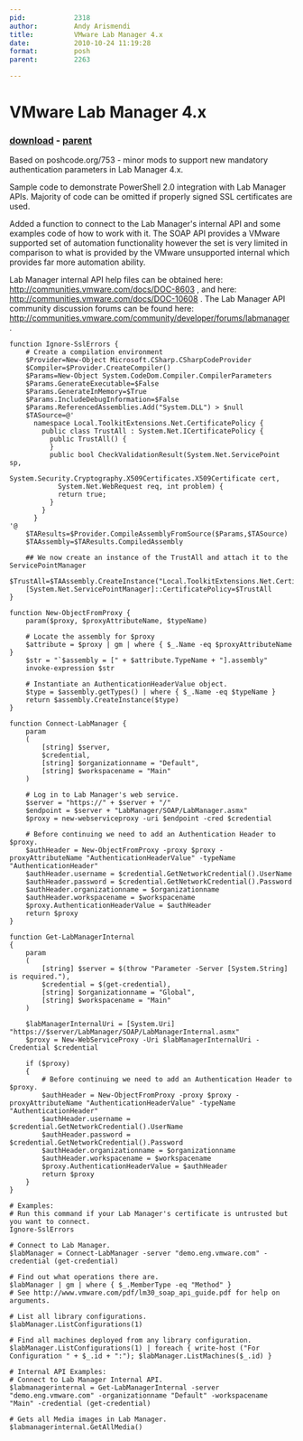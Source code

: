 ```yaml
---
pid:            2318
author:         Andy Arismendi
title:          VMware Lab Manager 4.x
date:           2010-10-24 11:19:28
format:         posh
parent:         2263

---
```


# VMware Lab Manager 4.x

### [download](//scripts/2318.ps1) - [parent](//scripts/2263.md)

Based on poshcode.org/753 - minor mods to support new mandatory authentication parameters in Lab Manager 4.x.

Sample code to demonstrate PowerShell 2.0 integration with Lab Manager APIs. Majority of code can be omitted if properly signed SSL certificates are used.

Added a function to connect to the Lab Manager's internal API and some examples code of how to work with it. The SOAP API provides a VMware supported set of automation functionality however the set is very limited in comparison to what is provided by the VMware unsupported internal which provides far more automation ability.

Lab Manager internal API help files can be obtained here: http://communities.vmware.com/docs/DOC-8603 , and here: http://communities.vmware.com/docs/DOC-10608 . The Lab Manager API community discussion forums can be found here: http://communities.vmware.com/community/developer/forums/labmanager .

```posh
function Ignore-SslErrors {
	# Create a compilation environment
	$Provider=New-Object Microsoft.CSharp.CSharpCodeProvider
	$Compiler=$Provider.CreateCompiler()
	$Params=New-Object System.CodeDom.Compiler.CompilerParameters
	$Params.GenerateExecutable=$False
	$Params.GenerateInMemory=$True
	$Params.IncludeDebugInformation=$False
	$Params.ReferencedAssemblies.Add("System.DLL") > $null
	$TASource=@'
	  namespace Local.ToolkitExtensions.Net.CertificatePolicy {
	    public class TrustAll : System.Net.ICertificatePolicy {
	      public TrustAll() { 
	      }
	      public bool CheckValidationResult(System.Net.ServicePoint sp,
	        System.Security.Cryptography.X509Certificates.X509Certificate cert, 
	        System.Net.WebRequest req, int problem) {
	        return true;
	      }
	    }
	  }
'@ 
	$TAResults=$Provider.CompileAssemblyFromSource($Params,$TASource)
	$TAAssembly=$TAResults.CompiledAssembly

	## We now create an instance of the TrustAll and attach it to the ServicePointManager
	$TrustAll=$TAAssembly.CreateInstance("Local.ToolkitExtensions.Net.CertificatePolicy.TrustAll")
	[System.Net.ServicePointManager]::CertificatePolicy=$TrustAll
}

function New-ObjectFromProxy {
	param($proxy, $proxyAttributeName, $typeName)

	# Locate the assembly for $proxy
	$attribute = $proxy | gm | where { $_.Name -eq $proxyAttributeName }
	$str = "`$assembly = [" + $attribute.TypeName + "].assembly"
	invoke-expression $str

	# Instantiate an AuthenticationHeaderValue object.
	$type = $assembly.getTypes() | where { $_.Name -eq $typeName }
	return $assembly.CreateInstance($type)
}

function Connect-LabManager {
	param
    (
        [string] $server, 
        $credential,
        [string] $organizationname = "Default",
        [string] $workspacename = "Main"
    )
        
	# Log in to Lab Manager's web service.
	$server = "https://" + $server + "/"
	$endpoint = $server + "LabManager/SOAP/LabManager.asmx"
	$proxy = new-webserviceproxy -uri $endpoint -cred $credential

	# Before continuing we need to add an Authentication Header to $proxy.
	$authHeader = New-ObjectFromProxy -proxy $proxy -proxyAttributeName "AuthenticationHeaderValue" -typeName "AuthenticationHeader"
	$authHeader.username = $credential.GetNetworkCredential().UserName
	$authHeader.password = $credential.GetNetworkCredential().Password
    $authHeader.organizationname = $organizationname
    $authHeader.workspacename = $workspacename
	$proxy.AuthenticationHeaderValue = $authHeader
	return $proxy
}

function Get-LabManagerInternal
{
	param
	(
		[string] $server = $(throw "Parameter -Server [System.String] is required."),
		$credential = $(get-credential),
		[string] $organizationname = "Global",
		[string] $workspacename = "Main"
	)
	
	$labManagerInternalUri = [System.Uri] "https://$server/LabManager/SOAP/LabManagerInternal.asmx"
	$proxy = New-WebServiceProxy -Uri $labManagerInternalUri -Credential $credential
	
	if ($proxy)
	{
		# Before continuing we need to add an Authentication Header to $proxy.
		$authHeader = New-ObjectFromProxy -proxy $proxy -proxyAttributeName "AuthenticationHeaderValue" -typeName "AuthenticationHeader"
		$authHeader.username = $credential.GetNetworkCredential().UserName
		$authHeader.password = $credential.GetNetworkCredential().Password
		$authHeader.organizationname = $organizationname
		$authHeader.workspacename = $workspacename
		$proxy.AuthenticationHeaderValue = $authHeader
		return $proxy
	}
}

# Examples:
# Run this command if your Lab Manager's certificate is untrusted but you want to connect.
Ignore-SslErrors

# Connect to Lab Manager.
$labManager = Connect-LabManager -server "demo.eng.vmware.com" -credential (get-credential)

# Find out what operations there are.
$labManager | gm | where { $_.MemberType -eq "Method" }
# See http://www.vmware.com/pdf/lm30_soap_api_guide.pdf for help on arguments.

# List all library configurations.
$labManager.ListConfigurations(1)

# Find all machines deployed from any library configuration.
$labManager.ListConfigurations(1) | foreach { write-host ("For Configuration " + $_.id + ":"); $labManager.ListMachines($_.id) }

# Internal API Examples:
# Connect to Lab Manager Internal API.
$labmanagerinternal = Get-LabManagerInternal -server "demo.eng.vmware.com" -organizationname "Default" -workspacename "Main" -credential (get-credential)
	
# Gets all Media images in Lab Manager.
$labmanagerinternal.GetAllMedia()
```
